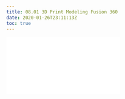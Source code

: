 ```yaml
---
title: 08.01 3D Print Modeling Fusion 360
date: 2020-01-26T23:11:13Z
toc: true
---
```


![Link to included file content](../../../../digital-fabrication/3d-printing/3d-print-modeling-fusion-360.md)
